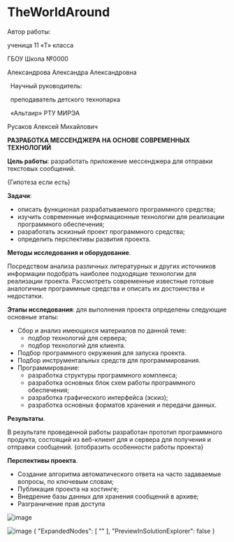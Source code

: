 # TheWorldAround
Автор работы:

ученица 11 «Т» класса

ГБОУ Школа №0000 

Александрова Александра Александровна

` `Научный руководитель:

` `преподаватель детского технопарка

` `«Альтаир» РТУ МИРЭА 

Русаков Алексей Михайлович

**РАЗРАБОТКА МЕССЕНДЖЕРА 
НА ОСНОВЕ СОВРЕМЕННЫХ ТЕХНОЛОГИЙ**

**Цель работы**: разработать приложение мессенджера для отправки текстовых сообщений. 

{Гипотеза если есть}

**Задачи**: 

- описать функционал разрабатываемого программного средства;
- изучить современные информационные технологии для реализации программного обеспечения;
- разработать эскизный проект программного средства;
- определить перспективы развития проекта.

**Методы исследования и оборудование**. 

Посредством анализа различных литературных и других источников информации подобрать наиболее подходящие технологии для реализации проекта. Рассмотреть современные известные готовые аналогичные программные средства и описать их достоинства и недостатки.



**Этапы исследования**: для выполнения проекта определены следующие основные этапы:

- Сбор и анализ имеющихся материалов по данной теме:
  - подбор технологий для сервера;
  - подбор технологий для клиента.
- Подбор программного окружения для запуска проекта.
- Подбор инструментальных средств для программирования.
- Программирование:
  - разработка структуры программного комплекса;
  - разработка основных блок схем работы программного обеспечения;
  - разработка графического интерфейса (эскиз);
  - разработка основных форматов хранения и передачи данных.

**Результаты**.

В результате проведенной работы разработан прототип программного продукта, состоящий из веб-клиент для и сервера для получения и отправки сообщений. {отобразить особенности работы проекта} 

**Перспективы проекта**. 

- Создание алгоритма автоматического ответа на часто задаваемые вопросы, по ключевым словам;
- Публикация проекта на хостинге;
- Внедрение базы данных для хранения сообщений в архиве;
- Разграничение прав доступа

![image](https://github.com/RusAl84/testAltair/blob/main/Documents/hadgehog.jpg)

![image](blob:https://web.telegram.org/aa1875d0-c096-4207-83ef-39bcd06d731a)
{
  "ExpandedNodes": [
    ""
  ],
  "PreviewInSolutionExplorer": false
}
